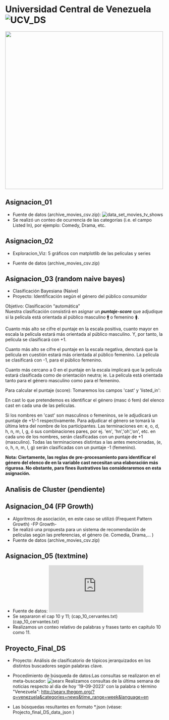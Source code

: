 # Universidad Central de Venezuela ![UCV_DS](https://compex.ciens.ucv.ve/producto/ciencia-de-los-datos/ "link Diplomado")
<img src="https://compex.ciens.ucv.ve/wp-content/uploads/2024/02/2.png" width="500">

## Asignacion_01   
   * Fuente de datos (archive_movies_csv.zip): ![data_set_movies_tv_shows](https://www.kaggle.com/datasets/krishnaraj30/movies-and-tv-shows)
   * Se realizó un conteo de ocurrencia de las categorías (i.e. el campo Listed In), por ejemplo: Comedy, Drama, etc.

## Asignacion_02
   * Exploracion_Viz: 5 gráficos con matplotlib  de las películas y series

   * Fuente de datos (archive_movies_csv.zip)

## Asignacion_03 (random naive bayes)
   * Clasificación Bayesiana (Naive)
   * Proyecto: Identificación según el género del público consumidor 

Objetivo: Clasificación “automática”   
Nuestra clasificación consistirá en asignar un ***puntaje-score*** que adjudique si la película está orientada al público masculino 🚹 o femenino 🚺.

Cuanto más alto se cifre el puntaje en la escala positiva, cuanto mayor en escala la película estará más orientada al público masculino. Y, por tanto, la película se clasificará con +1.

Cuanto más alto se cifre el puntaje en la escala negativa, denotará que la película en cuestión estará más orientada al público femenino. La película se clasificará con -1, para el público femenino.

Cuanto más cercano a 0 en el puntaje en la escala implicará que la película estará clasificada como de orientación neutra; ie. La película está orientada tanto para el género masculino como para el femenino.

Para calcular el puntaje (score):
Tomaremos los campos 'cast' y 'listed_in':

En cast lo que pretendemos es identificar el género (masc ó fem) del elenco cast en cada una de las películas.

Si los nombres en 'cast' son masculinos o femeninos, se le adjudicará un puntaje de +1/-1 respectivamente. Para adjudicar el género se tomará la última letra del nombre de los participantes. Las terminaciones en: e, o, d, h, n, m, l, g, ó sus combinaciones pares, por ej. 'en', 'hn','oh','on', etc. en cada uno de los nombres, serán clasificadas con un puntaje de +1 (masculino). Todas las terminaciones distintas a las antes mencionadas, (e, o, h, n, m, l, g) serán clasificadas con un puntaje -1 (femenino).

**Nota: Ciertamente, las reglas de pre-procesamiento para identificar el género del elenco de en la variable cast necesitan una elaboración más rigurosa. No obstante, para fines ilustrativos las consideraremos en esta asignación.** 

## Analisis de Cluster (pendiente)

## Asignacion_04 (FP Growth)
   * Algoritmos de asociación, en este caso se utilizó (Frequent Pattern Growth) -FP Growth-
   * Se realizó una propuesta para un sistema de recomendación de películas según las preferencias, el género (ie. Comedia, Drama,... )
   * Fuente de datos (archive_movies_csv.zip)

## Asignacion_05 (textmine)
   * Fuente de datos: ![Miguel de Cervantes - El Quijote - ](https://www.gutenberg.org/cache/epub/15115/pg15115.txt)
   * Se separaron el cap 10 y 11; (cap_10_cervantes.txt) (cap_10_cervantes.txt)
   * Realizamos un conteo relativo de palabras y frases tanto en capítulo 10 como 11.   

## Proyecto_Final_DS
   * Proyecto: Análisis de clasificatorio de tópicos jerarquizados en los distintos buscadores según palabras clave. 

  * Procedimiento de búsqueda de datos:Las consultas se realizaron en el meta-buscador: ![searx](https://metasearx.com/)
Realizamos consultas de la última semana de noticias respecto al día de hoy '19-09-2023' con la palabra o término "Venezuela": http://searx.thegpm.org/?q=venezuela&categories=news&time_range=week&language=en
  *  Las búsquedas resultantes en formato *.json (véase: Projecto_final_DS_data_json )




